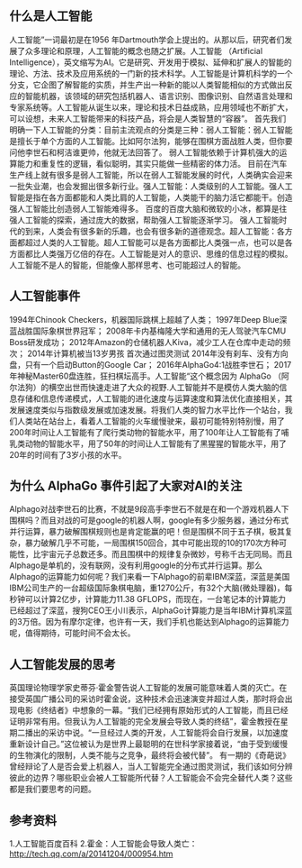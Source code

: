 ## 什么是人工智能
人工智能”一词最初是在1956 年Dartmouth学会上提出的。从那以后，研究者们发展了众多理论和原理，人工智能的概念也随之扩展。人工智能 （Artificial Intelligence），英文缩写为AI。它是研究、开发用于模拟、延伸和扩展人的智能的理论、方法、技术及应用系统的一门新的技术科学。人工智能是计算机科学的一个分支，它企图了解智能的实质，并生产出一种新的能以人类智能相似的方式做出反应的智能机器，该领域的研究包括机器人、语言识别、图像识别、自然语言处理和专家系统等。人工智能从诞生以来，理论和技术日益成熟，应用领域也不断扩大，可以设想，未来人工智能带来的科技产品，将会是人类智慧的“容器”。
首先我们明确一下人工智能的分类：目前主流观点的分类是三种：弱人工智能：弱人工智能是擅长于单个方面的人工智能。比如阿尔法狗，能够在围棋方面战胜人类，但你要问他李世石和柯洁谁更帅，他就无法回答了。 弱人工智能依赖于计算机强大的运算能力和重复性的逻辑，看似聪明，其实只能做一些精密的体力活。 目前在汽车生产线上就有很多是弱人工智能，所以在弱人工智能发展的时代，人类确实会迎来一批失业潮，也会发掘出很多新行业。强人工智能：人类级别的人工智能。强人工智能是指在各方面都能和人类比肩的人工智能，人类能干的脑力活它都能干。创造强人工智能比创造弱人工智能难得多。 百度的百度大脑和微软的小冰，都算是往强人工智能的探索，通过庞大的数据，帮助强人工智能逐渐学习。 强人工智能时代的到来，人类会有很多新的乐趣，也会有很多新的道德观念。超人工智能：各方面都超过人类的人工智能。超人工智能可以是各方面都比人类强一点，也可以是各方面都比人类强万亿倍的存在。人工智能是对人的意识、思维的信息过程的模拟。人工智能不是人的智能，但能像人那样思考、也可能超过人的智能。
## 人工智能事件
1994年Chinook Checkers，机器国际跳棋上超越了人类； 1997年Deep Blue深蓝战胜国际象棋世界冠军； 2008年卡内基梅隆大学和通用的无人驾驶汽车CMU Boss研发成功； 2012年Amazon的仓储机器人Kiva，减少工人在仓库中走动的频次； 2014年计算机被当13岁男孩 首次通过图灵测试 2014年没有刹车、没有方向盘，只有一个启动Button的Google Car； 2016年AlphaGo4:1战胜李世石； 2017年神秘Master60盘连胜，狂扫棋坛高手。人工智能“这个概念因为 AlphaGo （阿尔法狗）的横空出世而快速走进了大众的视野.人工智能并不是模仿人类大脑的信息存储和信息传递模式，人工智能的进化速度与运算速度和算法优化直接相关，其发展速度类似与指数级发展或加速发展。将我们人类的智力水平比作一个站台，我们人类站在站台上，看着人工智能的火车缓慢驶来，最初可能特别特别慢，用了200年时间让人工智能有了爬行类动物的智能水平，用了100年让人工智能有了哺乳类动物的智能水平，用了50年的时间让人工智能有了黑猩猩的智能水平，用了20年的时间有了3岁小孩的水平。
 ## 为什么 AlphaGo 事件引起了大家对AI的关注
Alphago对战李世石的比赛，不就是9段高手李世石不就是在和一个游戏机器人下围棋吗？而且对战的可是google的机器人啊，google有多少服务器，通过分布式并行运算，暴力破解围棋规则也是肯定能赢的吧！但是围棋不同于五子棋，极其复杂，暴力破解几乎不可能，一局围棋150回合，其中可能出现的10的170次方种可能性，比宇宙元子总数还多。而且围棋中的规律复杂微妙，号称千古无同局。而且Alphago是单机的，没有联网，没有利用google的分布式并行运算。那么Alphago的运算能力如何呢？我们来看一下Alphago的前辈IBM深蓝，深蓝是美国IBM公司生产的一台超级国际象棋电脑，重1270公斤，有32个大脑(微处理器)，每秒钟可以计算2亿步，计算能力11.38 GFLOPS，而现在，一台笔记本的计算能力已经超过了深蓝，搜狗CEO王小川表示，AlphaGo计算能力是当年IBM计算机深蓝的3万倍。因为有摩尔定律，也许有一天，我们手机也能达到Alphago的运算能力呢，值得期待，可能时间不会太长。	   
## 人工智能发展的思考
英国理论物理学家史蒂芬·霍金警告说人工智能的发展可能意味着人类的灭亡。在接受英国广播公司的采访时霍金说，这种技术会迅速演变并超过人类，那时将会出现电影《终结者》中想象的一幕。“我们已经拥有原始形式的人工智能，而且已经证明非常有用。但我认为人工智能的完全发展会导致人类的终结”，霍金教授在星期二播出的采访中说。“一旦经过人类的开发，人工智能将会自行发展，以加速度重新设计自己。”这位被认为是世界上最聪明的在世科学家接着说，“由于受到缓慢的生物演化的限制，人类不能与之竞争，最终将会被代替”。 有一期的《奇葩说》曾经辩论了人是否会爱上机器人，当人工智能完全通过图灵测试，我们该如何分辨彼此的边界？哪些职业会被人工智能所代替？人工智能会不会完全替代人类？这些都是我们要思考的问题。
## 参考资料
1.人工智能百度百科
2.霍金：人工智能会导致人类亡：http://tech.qq.com/a/20141204/000954.htm
